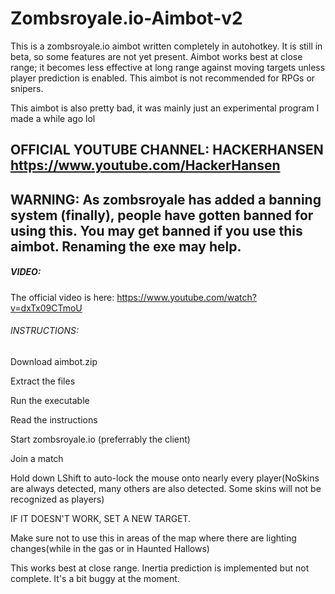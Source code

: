 # Zombsroyale.io-Aimbot-v2
This is a zombsroyale.io aimbot written completely in autohotkey. 
It is still in beta, so some features are not yet present. Aimbot works best at close range; it becomes less effective at long range against moving targets unless player prediction is enabled. This aimbot is not recommended for RPGs or snipers. 

This aimbot is also pretty bad, it was mainly just an experimental program I made a while ago lol 

## **OFFICIAL YOUTUBE CHANNEL: HACKERHANSEN https://www.youtube.com/HackerHansen**

## **WARNING: As zombsroyale has added a banning system (finally), people have gotten banned for using this. You may get banned if you use this aimbot. Renaming the exe may help.** 

##### VIDEO:  
The official video is here: https://www.youtube.com/watch?v=dxTx09CTmoU

###### INSTRUCTIONS: 
Download aimbot.zip 

Extract the files 

Run the executable 

Read the instructions 

Start zombsroyale.io (preferrably the client) 

Join a match 

Hold down LShift to auto-lock the mouse onto nearly every player(NoSkins are always detected, many others are also detected. Some skins will not be recognized as players)

IF IT DOESN'T WORK, SET A NEW TARGET. 

Make sure not to use this in areas of the map where there are lighting changes(while in the gas or in Haunted Hallows) 

This works best at close range. Inertia prediction is implemented but not complete. It's a bit buggy at the moment. 
